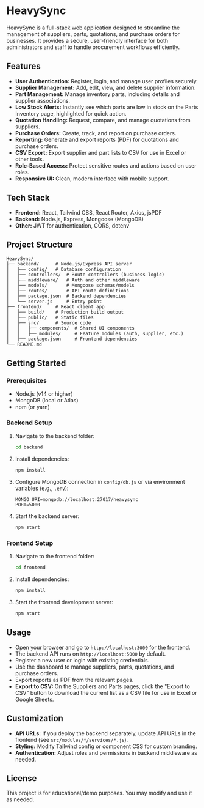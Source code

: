# HeavySync

HeavySync is a full-stack web application designed to streamline the management of suppliers, parts, quotations, and purchase orders for businesses. It provides a secure, user-friendly interface for both administrators and staff to handle procurement workflows efficiently.

## Features
- **User Authentication:** Register, login, and manage user profiles securely.
- **Supplier Management:** Add, edit, view, and delete supplier information.
- **Part Management:** Manage inventory parts, including details and supplier associations.
- **Low Stock Alerts:** Instantly see which parts are low in stock on the Parts Inventory page, highlighted for quick action.
- **Quotation Handling:** Request, compare, and manage quotations from suppliers.
- **Purchase Orders:** Create, track, and report on purchase orders.
- **Reporting:** Generate and export reports (PDF) for quotations and purchase orders.
- **CSV Export:** Export supplier and part lists to CSV for use in Excel or other tools.
- **Role-Based Access:** Protect sensitive routes and actions based on user roles.
- **Responsive UI:** Clean, modern interface with mobile support.

## Tech Stack
- **Frontend:** React, Tailwind CSS, React Router, Axios, jsPDF
- **Backend:** Node.js, Express, Mongoose (MongoDB)
- **Other:** JWT for authentication, CORS, dotenv

## Project Structure
```
HeavySync/
├── backend/      # Node.js/Express API server
│   ├── config/   # Database configuration
│   ├── controllers/  # Route controllers (business logic)
│   ├── middleware/   # Auth and other middleware
│   ├── models/       # Mongoose schemas/models
│   ├── routes/       # API route definitions
│   ├── package.json  # Backend dependencies
│   └── server.js     # Entry point
├── frontend/     # React client app
│   ├── build/    # Production build output
│   ├── public/   # Static files
│   ├── src/      # Source code
│   │   ├── components/  # Shared UI components
│   │   ├── modules/     # Feature modules (auth, supplier, etc.)
│   ├── package.json     # Frontend dependencies
└── README.md
```

## Getting Started

### Prerequisites
- Node.js (v14 or higher)
- MongoDB (local or Atlas)
- npm (or yarn)

### Backend Setup
1. Navigate to the backend folder:
   ```sh
   cd backend
   ```
2. Install dependencies:
   ```sh
   npm install
   ```
3. Configure MongoDB connection in `config/db.js` or via environment variables (e.g., `.env`):
   ```env
   MONGO_URI=mongodb://localhost:27017/heavysync
   PORT=5000
   ```
4. Start the backend server:
   ```sh
   npm start
   ```

### Frontend Setup
1. Navigate to the frontend folder:
   ```sh
   cd frontend
   ```
2. Install dependencies:
   ```sh
   npm install
   ```
3. Start the frontend development server:
   ```sh
   npm start
   ```

## Usage
- Open your browser and go to `http://localhost:3000` for the frontend.
- The backend API runs on `http://localhost:5000` by default.
- Register a new user or login with existing credentials.
- Use the dashboard to manage suppliers, parts, quotations, and purchase orders.
- Export reports as PDF from the relevant pages.
- **Export to CSV:** On the Suppliers and Parts pages, click the "Export to CSV" button to download the current list as a CSV file for use in Excel or Google Sheets.

## Customization
- **API URLs:** If you deploy the backend separately, update API URLs in the frontend (see `src/modules/*/services/*.js`).
- **Styling:** Modify Tailwind config or component CSS for custom branding.
- **Authentication:** Adjust roles and permissions in backend middleware as needed.

## License
This project is for educational/demo purposes. You may modify and use it as needed.